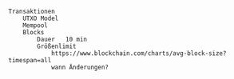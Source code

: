 	Transaktionen
		UTXO Model
		Mempool
		Blocks
			Dauer	10 min
			Größenlimit
				https://www.blockchain.com/charts/avg-block-size?timespan=all
				wann Änderungen?

